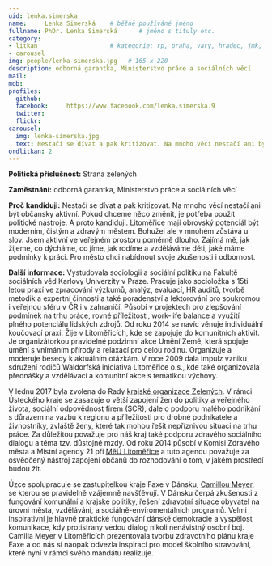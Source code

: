 ```yaml
---
uid: lenka.simerska
name:     Lenka Simerská  	# běžně používáné jméno
fullname: PhDr. Lenka Simerská  	# jméno s tituly etc.
category:
- litkan                 	# kategorie: rp, praha, vary, hradec, jmk, senat
- carousel
img: people/lenka-simerska.jpg   # 165 x 220
description: odborná garantka, Ministerstvo práce a sociálních věcí
mail:
mob:
profiles:
  github:
  facebook:     https://www.facebook.com/lenka.simerska.9
  twitter: 
  flickr:
carousel:
  img: lenka-simerska.jpg
  text: Nestačí se dívat a pak kritizovat. Na mnoho věcí nestačí ani být občansky aktivní. Pokud chceme něco změnit, je potřeba použít politické nástroje. A proto kandiduji. Litoměřice mají obrovský potenciál být moderním, čistým a zdravým městem. Bohužel ale v mnohém zůstává u slov. Jsem aktivní ve veřejném prostoru poměrně dlouho. Zajímá mě, jak žijeme, co dýcháme, co jíme, jak rodíme a vzděláváme děti, jaké máme podmínky k práci. Pro město chci nabídnout svoje zkušenosti i odbornost.
ordlitkan: 2
---
```


**Politická příslušnost:** Strana zelených
 
**Zaměstnání:** odborná garantka, Ministerstvo práce a sociálních věcí

**Proč kandiduji:** Nestačí se dívat a pak kritizovat. Na mnoho věcí nestačí ani být občansky aktivní. Pokud chceme něco změnit, je potřeba použít politické nástroje. A proto kandiduji. Litoměřice mají obrovský potenciál být moderním, čistým a zdravým městem. Bohužel ale v mnohém zůstává u slov. Jsem aktivní ve veřejném prostoru poměrně dlouho. Zajímá mě, jak žijeme, co dýcháme, co jíme, jak rodíme a vzděláváme děti, jaké máme podmínky k práci. Pro město chci nabídnout svoje zkušenosti i odbornost.

**Další informace:** Vystudovala sociologii a sociální politiku na Fakultě sociálních věd Karlovy Univerzity v Praze. Pracuje jako socioložka s 15ti letou praxí ve zpracování výzkumů, analýz, evaluací, HR auditů, tvorbě metodik a expertní činnosti a také poradenství a lektorování pro soukromou i veřejnou sféru v ČR i v zahraničí. Působí v projektech pro zlepšování podmínek na trhu práce, rovné příležitosti, work-life balance a využití plného potenciálu lidských zdrojů. Od roku 2014 se navíc věnuje individuální koučovací praxi.
Žije v Litoměřicích, kde se zapojuje do komunitních aktivit. Je organizátorkou pravidelné podzimní akce Umění Země, která spojuje umění s vnímáním přírody a relaxací pro celou rodinu. Organizuje a moderuje besedy k aktuálním otázkám. V roce 2009 dala impulz vzniku sdružení rodičů Waldorfská iniciativa Litoměřice o.s., kde také organizovala přednášky a vzdělávací a komunitní akce s tematikou výchovy.
 
V lednu 2017 byla zvolena do Rady [krajské organizace Zelených](http://ustecko.zeleni.cz/). V rámci Ústeckého kraje se zasazuje o větší zapojení žen do politiky a veřejného života, sociální odpovědnost firem (SCR), dále o podporu malého podnikání s důrazem na vazbu k regionu a příležitosti pro drobné podnikatele a živnostníky, zvláště ženy, které tak mohou řešit nepříznivou situaci na trhu práce.
Za důležitou považuje pro náš kraj také podporu zdravého sociálního dialogu a téma tzv. důstojné mzdy.
Od roku 2014 působí v Komisi Zdravého města a Místní agendy 21 při [MěÚ Litoměřice](http://zdravemesto.litomerice.cz/) a tuto agendu považuje za osvědčený nástroj zapojení občanů do rozhodování o tom, v jakém prostředí budou žít.
 
Úzce spolupracuje se zastupitelkou kraje Faxe v Dánsku, [Camillou Meyer](http://www.faxekommune.dk/), se kterou se pravidelně vzájemně navšťěvují. V Dánsku čerpá zkušenosti z fungování komunální a krajské politiky, řešení zdravotní situace obyvatel na úrovni města, vzdělávání, a sociálně-enviromentálních programů. Velmi inspirativní je hlavně praktické fungování dánské demokracie a vyspělost komunikace, kdy protistrany vedou dialog nikoli nenávistný osobní boj. Camilla Meyer v Litoměřicích prezentovala tvorbu zdravotního plánu kraje Faxe a od nás si naopak odvezla inspiraci pro model školního stravování, které nyní v rámci svého mandátu realizuje.

